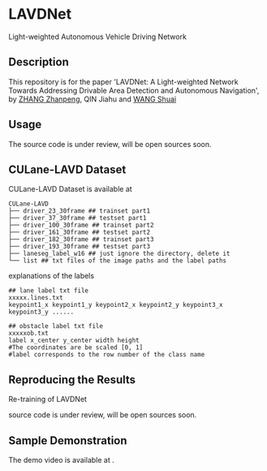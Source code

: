 # LAVDNet
Light-weighted Autonomous Vehicle Driving Network

## Description

This repository is for the paper 'LAVDNet: A Light-weighted Network Towards Addressing Drivable Area Detection and Autonomous Navigation', by [ZHANG Zhanpeng](<https://github.com/phosphenesvision>), QIN Jiahu and [WANG Shuai](<https://github.com/wsustcid>)

## Usage

The source code is under review, will be open sources soon.



## CULane-LAVD Dataset

CULane-LAVD Dataset is available at 

```
CULane-LAVD
├── driver_23_30frame ## trainset part1
├── driver_37_30frame ## testset part1
├── driver_100_30frame ## trainset part2
├── driver_161_30frame ## testset part2
├── driver_182_30frame ## trainset part3
├── driver_193_30frame ## testset part3
├── laneseg_label_w16 ## just ignore the directory, delete it
└── list ## txt files of the image paths and the label paths

```

explanations of the labels

```
## lane label txt file
xxxxx.lines.txt
keypoint1_x keypoint1_y keypoint2_x keypoint2_y keypoint3_x keypoint3_y ......

## obstacle label txt file
xxxxxob.txt
label x_center y_center width height 
#The coordinates are be scaled [0, 1]
#label corresponds to the row number of the class name
```



## Reproducing the Results

Re-training of LAVDNet

source code is under review, will be open sources soon.



## Sample Demonstration

The demo video is available at . 